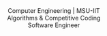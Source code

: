 <h2 align="center">
  <span class="neon" id="neon-name"></span>
</h2>
<p align="center">
  Computer Engineering | MSU-IIT<br>
  Algorithms & Competitive Coding<br>
  Software Engineer
</p>

<style>
  .neon {
    color: #fff;
    text-shadow: 0 0 5px #0ff, 0 0 10px #0ff;
    animation: flicker 3s infinite alternate;
  }
  @keyframes flicker {
    0%, 100% { opacity: 1; }
    50% { opacity: 0.7; }
  }
</style>

<script>
  const name = "Hi there! I'm Mark Andrey";
  let i = 0;
  
  function typeWriter() {
    if (i < name.length) {
      document.getElementById("neon-name").innerHTML += name.charAt(i);
      i++;
      setTimeout(typeWriter, 120); // Chill pace
    }
  }
  
  window.onload = typeWriter;
</script>
